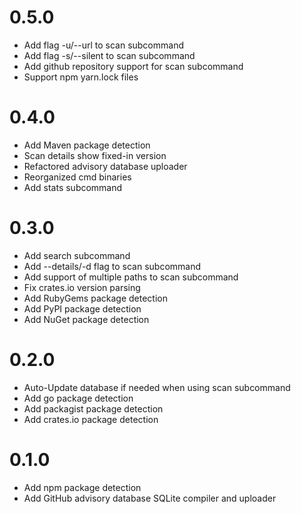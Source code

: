 # 0.5.0

- Add flag -u/--url to scan subcommand
- Add flag -s/--silent to scan subcommand
- Add github repository support for scan subcommand
- Support npm yarn.lock files

# 0.4.0

- Add Maven package detection
- Scan details show fixed-in version
- Refactored advisory database uploader
- Reorganized cmd binaries
- Add stats subcommand

# 0.3.0

- Add search subcommand
- Add --details/-d flag to scan subcommand
- Add support of multiple paths to scan subcommand
- Fix crates.io version parsing
- Add RubyGems package detection
- Add PyPI package detection
- Add NuGet package detection

# 0.2.0

- Auto-Update database if needed when using scan subcommand
- Add go package detection
- Add packagist package detection
- Add crates.io package detection

# 0.1.0

- Add npm package detection
- Add GitHub advisory database SQLite compiler and uploader